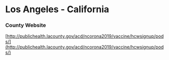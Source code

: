 # Los Angeles - California

### County Website

[http://publichealth.lacounty.gov/acd/ncorona2019/vaccine/hcwsignup/pods/](http://publichealth.lacounty.gov/acd/ncorona2019/vaccine/hcwsignup/pods/)
